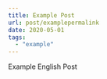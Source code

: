 ```yaml
---
title: Example Post
url: post/examplepermalink
date: 2020-05-01
tags:
  - "example"
---
```


Example English Post